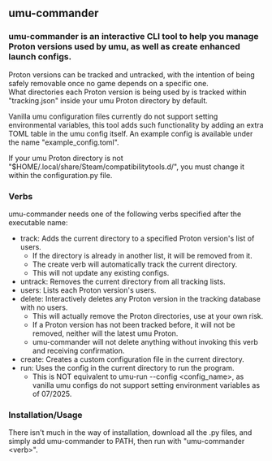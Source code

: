 ## umu-commander
### umu-commander is an interactive CLI tool to help you manage Proton versions used by umu, as well as create enhanced launch configs.

Proton versions can be tracked and untracked, with the intention of being safely removable once no game depends on a specific one.\
What directories each Proton version is being used by is tracked within "tracking.json" inside your umu Proton directory by default.

Vanilla umu configuration files currently do not support setting environmental variables, this tool adds such functionality by adding an extra TOML table in the umu config itself. An example config is available under the name "example_config.toml".

If your umu Proton directory is not "$HOME/.local/share/Steam/compatibilitytools.d/", you must change it within the configuration.py file.

### Verbs
umu-commander needs one of the following verbs specified after the executable name:
* track: Adds the current directory to a specified Proton version's list of users.
  * If the directory is already in another list, it will be removed from it.
  * The create verb will automatically track the current directory.
  * This will not update any existing configs.
* untrack:  Removes the current directory from all tracking lists.
* users: Lists each Proton version's users.
* delete: Interactively deletes any Proton version in the tracking database with no users.
  * This will actually remove the Proton directories, use at your own risk.
  * If a Proton version has not been tracked before, it will not be removed, neither will the latest umu Proton.
  * umu-commander will not delete anything without invoking this verb and receiving confirmation.
* create: Creates a custom configuration file in the current directory.
* run: Uses the config in the current directory to run the program.
  * This is NOT equivalent to umu-run --config <config_name>, as vanilla umu configs do not support setting environment variables as of 07/2025.
  
### Installation/Usage
There isn't much in the way of installation, download all the .py files, and simply add umu-commander to PATH, then run with "umu-commander \<verb>". 